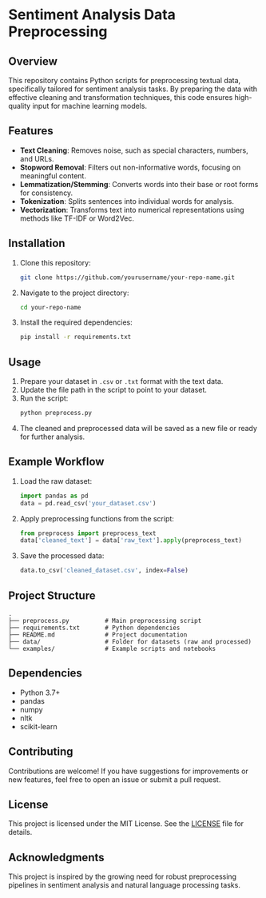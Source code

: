 # Sentiment Analysis Data Preprocessing

## Overview
This repository contains Python scripts for preprocessing textual data, specifically tailored for sentiment analysis tasks. By preparing the data with effective cleaning and transformation techniques, this code ensures high-quality input for machine learning models.

## Features
- **Text Cleaning**: Removes noise, such as special characters, numbers, and URLs.
- **Stopword Removal**: Filters out non-informative words, focusing on meaningful content.
- **Lemmatization/Stemming**: Converts words into their base or root forms for consistency.
- **Tokenization**: Splits sentences into individual words for analysis.
- **Vectorization**: Transforms text into numerical representations using methods like TF-IDF or Word2Vec.

## Installation
1. Clone this repository:
   ```bash
   git clone https://github.com/yourusername/your-repo-name.git
   ```
2. Navigate to the project directory:
   ```bash
   cd your-repo-name
   ```
3. Install the required dependencies:
   ```bash
   pip install -r requirements.txt
   ```

## Usage
1. Prepare your dataset in `.csv` or `.txt` format with the text data.
2. Update the file path in the script to point to your dataset.
3. Run the script:
   ```bash
   python preprocess.py
   ```
4. The cleaned and preprocessed data will be saved as a new file or ready for further analysis.

## Example Workflow
1. Load the raw dataset:
   ```python
   import pandas as pd
   data = pd.read_csv('your_dataset.csv')
   ```
2. Apply preprocessing functions from the script:
   ```python
   from preprocess import preprocess_text
   data['cleaned_text'] = data['raw_text'].apply(preprocess_text)
   ```
3. Save the processed data:
   ```python
   data.to_csv('cleaned_dataset.csv', index=False)
   ```

## Project Structure
```
.
├── preprocess.py          # Main preprocessing script
├── requirements.txt       # Python dependencies
├── README.md              # Project documentation
├── data/                  # Folder for datasets (raw and processed)
└── examples/              # Example scripts and notebooks
```

## Dependencies
- Python 3.7+
- pandas
- numpy
- nltk
- scikit-learn

## Contributing
Contributions are welcome! If you have suggestions for improvements or new features, feel free to open an issue or submit a pull request.

## License
This project is licensed under the MIT License. See the [LICENSE](LICENSE) file for details.

## Acknowledgments
This project is inspired by the growing need for robust preprocessing pipelines in sentiment analysis and natural language processing tasks.

